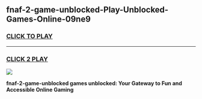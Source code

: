 
## fnaf-2-game-unblocked-Play-Unblocked-Games-Online-09ne9
<h3>
<a href="https://premium76.site?title=fnaf-2-game-unblocked&ref=25A">CLICK TO PLAY</a></h3>
<hr>

<h3>
<a href="https://premium76.site?title=fnaf-2-game-unblocked&ref=25A">CLICK 2 PLAY</a>
  
</h3>

<a href="https://premium76.site?title=fnaf-2-game-unblocked&ref=25A"><img src="https://clearcache.store/games.png"></a>


**fnaf-2-game-unblocked games unblocked: Your Gateway to Fun and Accessible Online Gaming**
